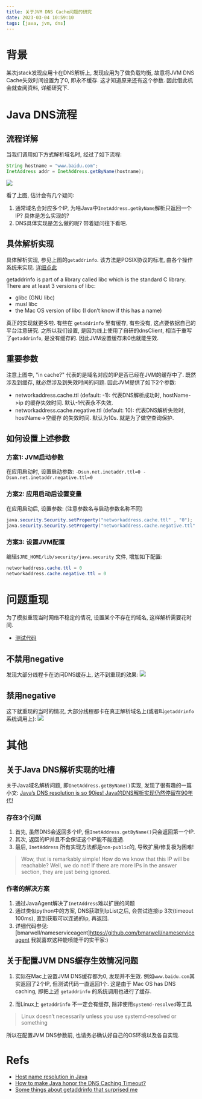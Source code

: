 ```yaml
---
title: 关于JVM DNS Cache问题的研究
date: 2023-03-04 10:59:10
tags: [java, jvm, dns]
---
```

# 背景
某次jstack发现应用卡在DNS解析上, 发现应用为了做负载均衡, 故意将JVM DNS Cache失效时间设置为了0, 即永不缓存.
这才知道原来还有这个参数. 因此借此机会就查阅资料, 详细研究下.

# Java DNS流程
## 流程详解
当我们调用如下方式解析域名时, 经过了如下流程: 
```java
String hostname = "www.baidu.com";
InetAddress addr = InetAddress.getByName(hostname);
```
![](https://davywalker-bucket.oss-cn-shanghai.aliyuncs.com/img/202303041111414.png)

看了上图, 估计会有几个疑问: 
1. 通常域名会对应多个IP, 为啥Java中`InetAddress.getByName`解析只返回一个IP? 具体是怎么实现的?
2. DNS具体实现是怎么做的呢?
带着疑问往下看吧.

## 具体解析实现
具体解析实现, 参见上图的`getaddrinfo`. 该方法是POSIX协议的标准, 由各个操作系统来实现.
[详细点此](https://jvns.ca/blog/2022/02/23/getaddrinfo-is-kind-of-weird/)

getaddrinfo is part of a library called libc which is the standard C library. 
There are at least 3 versions of libc:
- glibc (GNU libc)
- musl libc
- the Mac OS version of libc (I don’t know if this has a name)

真正的实现就更多啦. 有些在 `getaddrinfo` 里有缓存, 有些没有, 这点要依据自己的平台注意研究.
之所以我们设置, 是因为线上使用了自研的dnsClient, 相当于重写了`getaddrinfo`, 是没有缓存的. 因此JVM设置缓存未0也就能生效.  

## 重要参数
注意上图中, "in cache?" 代表的是域名对应的IP是否已经在JVM的缓存中了. 
既然涉及到缓存, 就必然涉及到失效时间的问题. 因此JVM提供了如下2个参数:

- networkaddress.cache.ttl (default: -1): 代表DNS解析成功时, hostName->ip 的缓存失效时间. 默认-1代表永不失效. 
- networkaddress.cache.negative.ttl (default: 10): 代表DNS解析失败时, hostName->空缓存 的失效时间. 默认为10s. 就是为了做空查询保护. 

## 如何设置上述参数
### 方案1: JVM启动参数 
在应用启动时, 设置启动参数: 
`-Dsun.net.inetaddr.ttl=0 -Dsun.net.inetaddr.negative.ttl=0`

### 方案2: 应用启动后设置变量
在应用启动后, 设置参数: (注意参数名与启动参数名称不同)
```java
java.security.Security.setProperty("networkaddress.cache.ttl" , "0");
java.security.Security.setProperty("networkaddress.cache.negative.ttl" , "0");
```

### 方案3: 设置JVM配置
编辑`$JRE_HOME/lib/security/java.security` 文件, 增加如下配置: 
```java
networkaddress.cache.ttl = 0
networkaddress.cache.negative.ttl = 0
```

# 问题重现
为了模拟重现当时网络不稳定的情况, 设置某个不存在的域名, 这样解析需要花时间. 
- [测试代码](https://github.com/DavyJones2010/test-core/blob/master/src/test/java/edu/xmu/test/dns/DnsCachingTest.java)

## 不禁用negative
发现大部分线程卡在访问DNS缓存上, 达不到重现的效果:
![](https://davywalker-bucket.oss-cn-shanghai.aliyuncs.com/img/202303041108536.png)

## 禁用negative
这下就重现的当时的情况, 大部分线程都卡在真正解析域名上(或者叫`getaddrinfo`系统调用上): 
![](https://davywalker-bucket.oss-cn-shanghai.aliyuncs.com/img/202303041147157.png)

# 其他
## 关于Java DNS解析实现的吐槽
关于Java域名解析问题, 即`InetAddress.getByName()`实现, 发现了很有趣的一篇小文: 
[Java’s DNS resolution is so 90ies! Java的DNS解析实现仍然停留在90年代!](https://blog.bmarwell.de/2020/09/23/javas-dns-resolution-is-so-90ies.html)

### 存在3个问题 
1. 首先, 虽然DNS会返回多个IP, 但`InetAddress.getByName()`只会返回第一个IP. 
2. 其次, 返回的IP并且不会保证这个IP能不能连通.
3. 最后, `InetAddress` 所有实现方法都是`non-public`的, 导致扩展/修复极为困难!
> Wow, that is remarkably simple! How do we know that this IP will be reachable? Well, we do not! If there are more IPs in the answer section, they are just being ignored.

### 作者的解决方案
1. 通过JavaAgent解决了`InetAddress`难以扩展的问题
2. 通过类似python中的方案, DNS获取到IpList之后, 会尝试连接ip 3次(timeout 100ms), 直到获取可以连通的ip, 再返回.
3. 详细代码参见: [bmarwell/nameserviceagent]https://github.com/bmarwell/nameserviceagent
我就喜欢这种能喷能干的实干家:)

## 关于配置JVM DNS缓存生效情况问题
1. 实际在Mac上设置JVM DNS缓存都为0, 发现并不生效. 例如`www.baidu.com`其实返回了2个IP, 但测试代码一直返回1个.
这是由于 Mac OS has DNS caching, 即把上述 `getaddrinfo` 的系统调用也进行了缓存. 

2. 而Linux上 `getaddrinfo` 不一定会有缓存, 除非使用`systemd-resolved`等工具
> Linux doesn’t necessarily unless you use systemd-resolved or something

所以在配置JVM DNS参数前, 也请务必确认好自己的OS环境以及各自实现.

# Refs
- [Host name resolution in Java](https://maheshsenniappan.medium.com/host-name-resolution-in-java-80301fea465a)
- [How to make Java honor the DNS Caching Timeout?](https://stackoverflow.com/questions/1256556/how-to-make-java-honor-the-dns-caching-timeout)
- [Some things about getaddrinfo that surprised me](https://jvns.ca/blog/2022/02/23/getaddrinfo-is-kind-of-weird/)